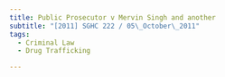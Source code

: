 ```yaml
---
title: Public Prosecutor v Mervin Singh and another
subtitle: "[2011] SGHC 222 / 05\_October\_2011"
tags:
  - Criminal Law
  - Drug Trafficking

---
```


